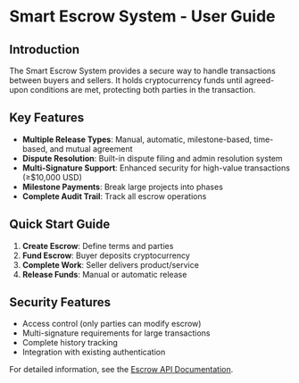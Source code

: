 # Smart Escrow System - User Guide

## Introduction

The Smart Escrow System provides a secure way to handle transactions between buyers and sellers. It holds cryptocurrency funds until agreed-upon conditions are met, protecting both parties in the transaction.

## Key Features

- **Multiple Release Types**: Manual, automatic, milestone-based, time-based, and mutual agreement
- **Dispute Resolution**: Built-in dispute filing and admin resolution system
- **Multi-Signature Support**: Enhanced security for high-value transactions (≥$10,000 USD)
- **Milestone Payments**: Break large projects into phases
- **Complete Audit Trail**: Track all escrow operations

## Quick Start Guide

1. **Create Escrow**: Define terms and parties
2. **Fund Escrow**: Buyer deposits cryptocurrency
3. **Complete Work**: Seller delivers product/service
4. **Release Funds**: Manual or automatic release

## Security Features

- Access control (only parties can modify escrow)
- Multi-signature requirements for large transactions
- Complete history tracking
- Integration with existing authentication

For detailed information, see the [Escrow API Documentation](../api/ESCROW_API.md).

